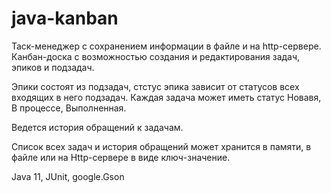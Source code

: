 # java-kanban
Таск-менеджер с сохранением информации в файле и на http-сервере.
Канбан-доска с возможностью создания и редактирования задач, эпиков и подзадач.

Эпики состоят из подзадач, стстус эпика зависит от статусов всех входящих в него подзадач. Каждая задача может иметь статус Новавя, В процессе, Выполненная.

Ведется история обращений к задачам.

Список всех задач и история обращений может хранится в памяти, в файле или на Http-сервере в виде ключ-значение.

Java 11, JUnit, google.Gson
